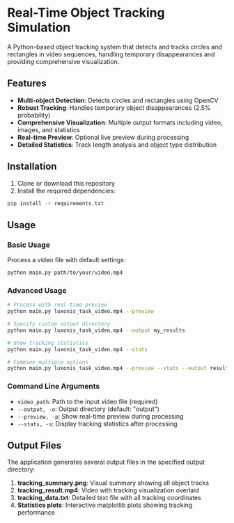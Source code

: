 # Real-Time Object Tracking Simulation

A Python-based object tracking system that detects and tracks circles and rectangles in video sequences, handling temporary disappearances and providing comprehensive visualization.

## Features

- **Multi-object Detection**: Detects circles and rectangles using OpenCV
- **Robust Tracking**: Handles temporary object disappearances (2.5% probability)
- **Comprehensive Visualization**: Multiple output formats including video, images, and statistics
- **Real-time Preview**: Optional live preview during processing
- **Detailed Statistics**: Track length analysis and object type distribution

## Installation

1. Clone or download this repository
2. Install the required dependencies:

```bash
pip install -r requirements.txt
```

## Usage

### Basic Usage

Process a video file with default settings:

```bash
python main.py path/to/your/video.mp4
```

### Advanced Usage

```bash
# Process with real-time preview
python main.py luxonis_task_video.mp4 --preview

# Specify custom output directory
python main.py luxonis_task_video.mp4 --output my_results

# Show tracking statistics
python main.py luxonis_task_video.mp4 --stats

# Combine multiple options
python main.py luxonis_task_video.mp4 --preview --stats --output results
```

### Command Line Arguments

- `video_path`: Path to the input video file (required)
- `--output, -o`: Output directory (default: "output")
- `--preview, -p`: Show real-time preview during processing
- `--stats, -s`: Display tracking statistics after processing

## Output Files

The application generates several output files in the specified output directory:

1. **tracking_summary.png**: Visual summary showing all object tracks
2. **tracking_result.mp4**: Video with tracking visualization overlaid
3. **tracking_data.txt**: Detailed text file with all tracking coordinates
4. **Statistics plots**: Interactive matplotlib plots showing tracking performance
